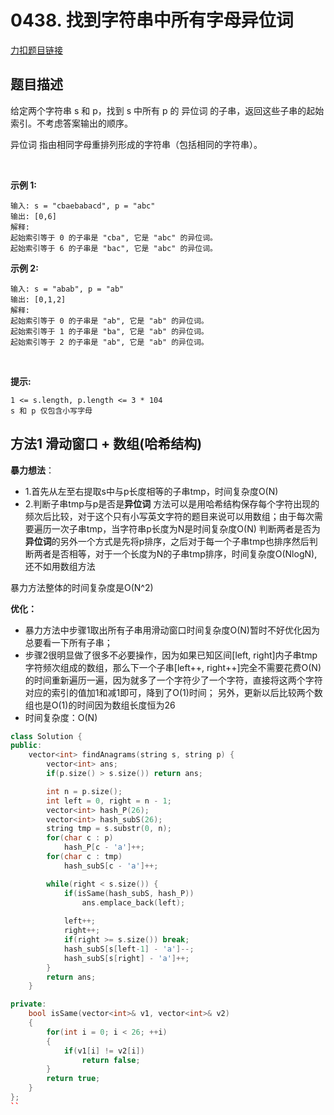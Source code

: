 # 0438. 找到字符串中所有字母异位词  

[力扣题目链接](https://leetcode-cn.com/problems/find-all-anagrams-in-a-string/)    

## 题目描述  

给定两个字符串 s 和 p，找到 s 中所有 p 的 异位词 的子串，返回这些子串的起始索引。不考虑答案输出的顺序。

异位词 指由相同字母重排列形成的字符串（包括相同的字符串）。

 

**示例 1:**

    输入: s = "cbaebabacd", p = "abc"
    输出: [0,6]
    解释:
    起始索引等于 0 的子串是 "cba", 它是 "abc" 的异位词。
    起始索引等于 6 的子串是 "bac", 它是 "abc" 的异位词。

**示例 2:**

    输入: s = "abab", p = "ab"
    输出: [0,1,2]
    解释:
    起始索引等于 0 的子串是 "ab", 它是 "ab" 的异位词。
    起始索引等于 1 的子串是 "ba", 它是 "ab" 的异位词。
    起始索引等于 2 的子串是 "ab", 它是 "ab" 的异位词。
 

**提示:**   

    1 <= s.length, p.length <= 3 * 104
    s 和 p 仅包含小写字母



## 方法1 滑动窗口 + 数组(哈希结构)  

**暴力想法**：  
* 1.首先从左至右提取s中与p长度相等的子串tmp，时间复杂度O(N)  
* 2.判断子串tmp与p是否是**异位词** 方法可以是用哈希结构保存每个字符出现的频次后比较，对于这个只有小写英文字符的题目来说可以用数组；由于每次需要遍历一次子串tmp，当字符串p长度为N是时间复杂度O(N)   判断两者是否为**异位词**的另外一个方式是先将p排序，之后对于每一个子串tmp也排序然后判断两者是否相等，对于一个长度为N的子串tmp排序，时间复杂度O(NlogN),还不如用数组方法  

暴力方法整体的时间复杂度是O(N^2)  

**优化：**  
* 暴力方法中步骤1取出所有子串用滑动窗口时间复杂度O(N)暂时不好优化因为总要看一下所有子串；  
* 步骤2很明显做了很多不必要操作，因为如果已知区间[left, right]内子串tmp字符频次组成的数组，那么下一个子串[left++, right++]完全不需要花费O(N)的时间重新遍历一遍，因为就多了一个字符少了一个字符，直接将这两个字符对应的索引的值加1和减1即可，降到了O(1)时间； 另外，更新以后比较两个数组也是O(1)的时间因为数组长度恒为26  
* 时间复杂度：O(N)



```cpp
class Solution {
public:
    vector<int> findAnagrams(string s, string p) {
        vector<int> ans;
        if(p.size() > s.size()) return ans;

        int n = p.size();
        int left = 0, right = n - 1;
        vector<int> hash_P(26);
        vector<int> hash_subS(26);
        string tmp = s.substr(0, n);
        for(char c : p)
            hash_P[c - 'a']++;    
        for(char c : tmp)
            hash_subS[c - 'a']++;

        while(right < s.size()) {  
            if(isSame(hash_subS, hash_P))
                ans.emplace_back(left);
            
            left++;
            right++;
            if(right >= s.size()) break;
            hash_subS[s[left-1] - 'a']--;
            hash_subS[s[right] - 'a']++;
        }
        return ans;
    }

private:
    bool isSame(vector<int>& v1, vector<int>& v2)
    {
        for(int i = 0; i < 26; ++i)
        {
            if(v1[i] != v2[i])
                return false;
        }
        return true;
    }
};
``